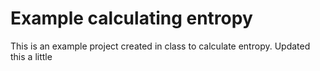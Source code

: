 # Example calculating entropy
This is an example project created in class to calculate entropy.
Updated this a little

